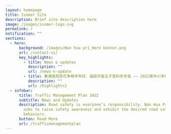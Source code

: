 ```yaml
---
layout: homepage
title: Isomer Site
description: Brief site description here
image: /images/isomer-logo.svg
permalink: /
notification: ""
sections:
  - hero:
      background: /images/Nan hua pri_Hero banner.png
      url: /contact-us/
      key_highlights:
        - title: News & updates
          description: ""
          url: /news-n-update
        - title: 春满南苑百花争艳年年好，福临华堂五子登科步步高 —— 2022南华小学欢庆新年和建校105周年
          description: ""
          url: /highlights2
  - infobar:
      title: Traffic Management Plan 2022
      subtitle: News and Updates
      description: Road safety is everyone’s responsibility. Nan Hua Primary School
        aims to raise safety awareness and exhibit the desired road safety
        behaviors.
      button: Read More
      url: /trafficmanagementplan
---
```


